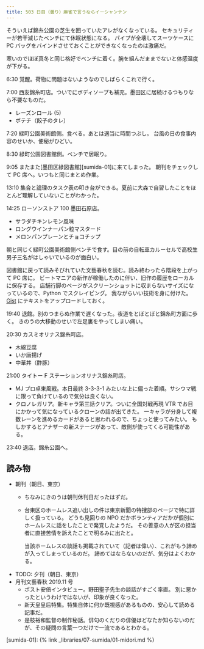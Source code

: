 ```yaml
---
title: 503 日目（曇り）麻雀で言うならイーシャンテン
---
```


そういえば錦糸公園の芝生を囲っていたアレがなくなっている。
セキュリティーが若干減じたベンチにて休眠状態になる。
パイプが全壊してスーツケースに PC バッグをバインドさせておくことができなくなったのは激痛だ。

寒いのでほぼ真冬と同じ格好でベンチに着く。腕を組んだままでないと体感温度が下がる。

6:30 覚醒。荷物に問題はないようなのでしばらくこれで行く。

7:00 西友錦糸町店。ついでにボディソープも補充。墨田区に居続けるつもりなら不要なものだ。

* レーズンロール (5)
* ポテチ（餃子のタレ）

7:20 緑町公園美術館側。食べる。あとは適当に時間つぶし。
台風の日の食事内容のせいか、便秘がひどい。

8:30 緑町公園図書館側。ベンチで居眠り。

9:05 またまた[墨田区緑図書館][sumida-01]に来てしまった。
朝刊をチェックして PC 席へ。いつもと同じまとめ作業。

13:10 集合と論理のタスク表の叩き台ができる。夏前に大森で自習したことをほとんど理解していないことがわかった。

14:25 ローソンストア 100 墨田石原店。

* サラダチキンレモン風味
* ロングウインナーパン粒マスタード
* メロンパンプレーンとチョコチップ

朝と同じく緑町公園美術館側ベンチで食す。目の前の自転車カルーセルで高校生男子三名がはしゃいでいるのが面白い。

図書館に戻って読みそびれていた文藝春秋を読む。読み終わったら階段を上がって PC 席に。
ビートマニアの新作が稼働したのに伴い、旧作の履歴をローカルに保存する。
店舗行脚のページがスクリーンショットに収まらないサイズになっているので、Python でスクレイピング。
我ながらいい技術を身に付けた。[Gist](https://gist.github.com/showa-yojyo) にテキストをアップロードしておく。

19:40 退館。別のつまらぬ作業で遅くなった。夜道をとぼとぼと錦糸町方面に歩く。
きのうの大移動のせいで左足裏をやってしまい痛い。

20:30 カスミオリナス錦糸町店。

* 木綿豆腐
* いか唐揚げ
* 中華丼（酢豚）

21:00 タイトー F ステーションオリナス錦糸町店。

* MJ プロ卓東風戦。本日最終 3-3-3-1 みたいな上に偏った着順。サシウマ戦に限って負けているので気分は良くない。
* クロノレガリア。新キャラ第三話クリア。ついに全国対戦再現 VTR でお目にかかって気になっているクローンの話が出てきた。
  一キャラが分身して複数レーンを進めるカードがあると思われるので、ちょっと使ってみたい。
  もしかするとアナザーの新ステージがあって、敵側が使ってくる可能性がある。

23:40 退店。錦糸公園へ。

## 読み物

* 朝刊（朝日、東京）
  * ちなみにきのうは朝刊休刊日だったはずだ。
  * 台東区のホームレス追い出しの件は東京新聞の特捜部のページで特に詳しく扱っている。
    どうも見回りの NPO だかボランティアだかが個別にホームレスに話をしたことで発覚したようだ。
    その善意の人が区の担当者に直接苦情を訴えたことで明るみに出たと。

    当該ホームレスの談話も掲載されていて（記者は偉い）、これがもう諦めが入ってしまっているのだ。
    諦めてはならないのだが、気分はよくわかる。
* TODO: 夕刊（朝日、東京）
* 月刊文藝春秋 2019.11 号
  * ポスト安倍インタビュー。野田聖子先生の談話がすごく率直。
    別に悪かったというわけではないが、印象が良くなった。
  * 新天皇皇后特集。特集自体に何か既視感があるものの、安心して読める記事だ。
  * 是枝裕和監督の制作秘話。俳句のくだりの俳優はどなたか知らないのだが、その疑問の言葉一つだけで一流であるとわかる。

[sumida-01]: {% link _libraries/07-sumida/01-midori.md %}

